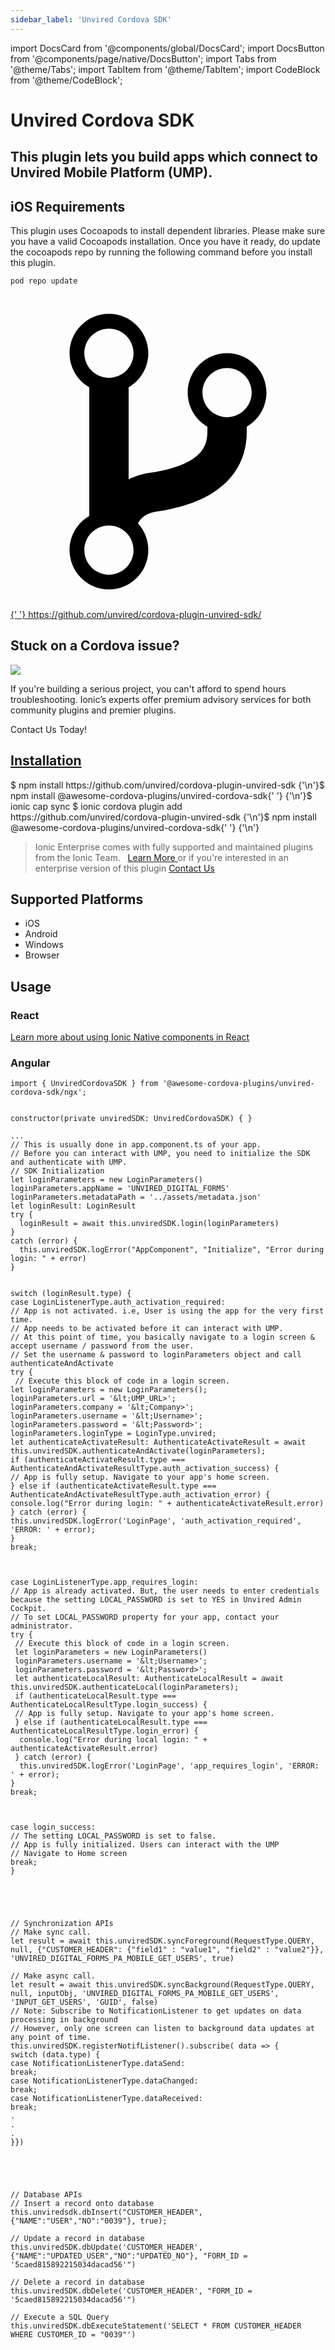 ```yaml
---
sidebar_label: 'Unvired Cordova SDK'
---
```


import DocsCard from '@components/global/DocsCard';
import DocsButton from '@components/page/native/DocsButton';
import Tabs from '@theme/Tabs';
import TabItem from '@theme/TabItem';
import CodeBlock from '@theme/CodeBlock';

# Unvired Cordova SDK

## This plugin lets you build apps which connect to Unvired Mobile Platform (UMP).

## iOS Requirements

This plugin uses Cocoapods to install dependent libraries. Please make sure you have a valid Cocoapods installation. Once you have it ready, do update the cocoapods repo by running the following command before you install this plugin.

```
pod repo update
```

<p> <a href="https://github.com/unvired/cordova-plugin-unvired-sdk/" target="_blank" rel="noopener" className="git-link">
    <svg viewBox="0 0 512 512">
      <path d="M416 160c0-35.3-28.7-64-64-64s-64 28.7-64 64c0 23.7 12.9 44.3 32 55.4v8.6c0 19.9-7.8 33.7-25.3 44.9-15.4 9.8-38.1 17.1-67.5 21.5-14 2.1-25.7 6-35.2 10.7V151.4c19.1-11.1 32-31.7 32-55.4 0-35.3-28.7-64-64-64S96 60.7 96 96c0 23.7 12.9 44.3 32 55.4v209.2c-19.1 11.1-32 31.7-32 55.4 0 35.3 28.7 64 64 64s64-28.7 64-64c0-16.6-6.3-31.7-16.7-43.1 1.9-4.9 9.7-16.3 29.4-19.3 38.8-5.8 68.9-15.9 92.3-30.8 36-22.8 55-57 55-98.8v-8.6c19.1-11.1 32-31.7 32-55.4zM160 56c22.1 0 40 17.9 40 40s-17.9 40-40 40-40-17.9-40-40 17.9-40 40-40zm0 400c-22.1 0-40-17.9-40-40s17.9-40 40-40 40 17.9 40 40-17.9 40-40 40zm192-256c-22.1 0-40-17.9-40-40s17.9-40 40-40 40 17.9 40 40-17.9 40-40 40z"></path>
    </svg>{' '}
    https://github.com/unvired/cordova-plugin-unvired-sdk/
  </a>
</p>

<h2>Stuck on a Cordova issue?</h2>
<DocsCard
  className="cordova-ee-card"
  header="Don't waste precious time on plugin issues."
  href="https://ionicframework.com/sales?product_of_interest=Ionic%20Native"
>
  <div>
    <img src="/docs/icons/native-cordova-bot.png" class="cordova-ee-img" />
    <p>
      If you're building a serious project, you can't afford to spend hours troubleshooting. Ionic’s experts offer
      premium advisory services for both community plugins and premier plugins.
    </p>
    <DocsButton className="native-ee-detail">Contact Us Today!</DocsButton>
  </div>
</DocsCard>

<h2 id="installation">
  <a href="#installation">Installation</a>
</h2>
<Tabs
  groupId="runtime"
  defaultValue="Capacitor"
  values={[
    { value: 'Capacitor', label: 'Capacitor' },
 { value: 'Cordova', label: 'Cordova' },
 { value: 'Enterprise', label: 'Enterprise' },
 ]}
>
  <TabItem value="Capacitor">
    <CodeBlock className="language-shell">
      $ npm install https://github.com/unvired/cordova-plugin-unvired-sdk {'\n'}$ npm install @awesome-cordova-plugins/unvired-cordova-sdk{' '}
      {'\n'}$ ionic cap sync
    </CodeBlock>
  </TabItem>
  <TabItem value="Cordova">
    <CodeBlock className="language-shell">
      $ ionic cordova plugin add https://github.com/unvired/cordova-plugin-unvired-sdk {'\n'}$ npm install @awesome-cordova-plugins/unvired-cordova-sdk{' '}
      {'\n'}
    </CodeBlock>
  </TabItem>
  <TabItem value="Enterprise">
    <blockquote>
      Ionic Enterprise comes with fully supported and maintained plugins from the Ionic Team. &nbsp;
      <a class="btn" href="https://ionic.io/docs/premier-plugins">
        Learn More
      </a> or if you're interested in an enterprise version of this plugin <a
        class="btn"
        href="https://ionicframework.com/sales?product_of_interest=Ionic%20Enterprise%20Engine"
      >
        Contact Us
      </a>
    </blockquote>
  </TabItem>
</Tabs>

## Supported Platforms

- iOS
- Android
- Windows
- Browser

## Usage

### React

[Learn more about using Ionic Native components in React](../native-community.md#react)

### Angular

```tsx
import { UnviredCordovaSDK } from '@awesome-cordova-plugins/unvired-cordova-sdk/ngx';


constructor(private unviredSDK: UnviredCordovaSDK) { }

...
// This is usually done in app.component.ts of your app.
// Before you can interact with UMP, you need to initialize the SDK and authenticate with UMP.
// SDK Initialization
let loginParameters = new LoginParameters()
loginParameters.appName = 'UNVIRED_DIGITAL_FORMS'
loginParameters.metadataPath = '../assets/metadata.json'
let loginResult: LoginResult
try {
  loginResult = await this.unviredSDK.login(loginParameters)
}
catch (error) {
  this.unviredSDK.logError("AppComponent", "Initialize", "Error during login: " + error)
}


switch (loginResult.type) {
case LoginListenerType.auth_activation_required:
// App is not activated. i.e, User is using the app for the very first time.
// App needs to be activated before it can interact with UMP.
// At this point of time, you basically navigate to a login screen & accept username / password from the user.
// Set the username & password to loginParameters object and call authenticateAndActivate
try {
 // Execute this block of code in a login screen.
let loginParameters = new LoginParameters();
loginParameters.url = '&lt;UMP_URL>';
loginParameters.company = '&lt;Company>';
loginParameters.username = '&lt;Username>';
loginParameters.password = '&lt;Password>';
loginParameters.loginType = LoginType.unvired;
let authenticateActivateResult: AuthenticateActivateResult = await this.unviredSDK.authenticateAndActivate(loginParameters);
if (authenticateActivateResult.type === AuthenticateAndActivateResultType.auth_activation_success) {
// App is fully setup. Navigate to your app's home screen.
} else if (authenticateActivateResult.type === AuthenticateAndActivateResultType.auth_activation_error) {
console.log("Error during login: " + authenticateActivateResult.error)
} catch (error) {
this.unviredSDK.logError('LoginPage', 'auth_activation_required', 'ERROR: ' + error);
}
break;



case LoginListenerType.app_requires_login:
// App is already activated. But, the user needs to enter credentials because the setting LOCAL_PASSWORD is set to YES in Unvired Admin Cockpit.
// To set LOCAL_PASSWORD property for your app, contact your administrator.
try {
 // Execute this block of code in a login screen.
 let loginParameters = new LoginParameters()
 loginParameters.username = '&lt;Username>';
 loginParameters.password = '&lt;Password>';
 let authenticateLocalResult: AuthenticateLocalResult = await this.unviredSDK.authenticateLocal(loginParameters);
 if (authenticateLocalResult.type === AuthenticateLocalResultType.login_success) {
 // App is fully setup. Navigate to your app's home screen.
 } else if (authenticateLocalResult.type === AuthenticateLocalResultType.login_error) {
  console.log("Error during local login: " + authenticateActivateResult.error)
 } catch (error) {
  this.unviredSDK.logError('LoginPage', 'app_requires_login', 'ERROR: ' + error);
}
break;



case login_success:
// The setting LOCAL_PASSWORD is set to false.
// App is fully initialized. Users can interact with the UMP
// Navigate to Home screen
break;
}





// Synchronization APIs
// Make sync call.
let result = await this.unviredSDK.syncForeground(RequestType.QUERY, null, {"CUSTOMER_HEADER": {"field1" : "value1", "field2" : "value2"}}, 'UNVIRED_DIGITAL_FORMS_PA_MOBILE_GET_USERS', true)

// Make async call.
let result = await this.unviredSDK.syncBackground(RequestType.QUERY, null, inputObj, 'UNVIRED_DIGITAL_FORMS_PA_MOBILE_GET_USERS', 'INPUT_GET_USERS', 'GUID', false)
// Note: Subscribe to NotificationListener to get updates on data processing in background
// However, only one screen can listen to background data updates at any point of time.
this.unviredSDK.registerNotifListener().subscribe( data => {
switch (data.type) {
case NotificationListenerType.dataSend:
break;
case NotificationListenerType.dataChanged:
break;
case NotificationListenerType.dataReceived:
break;
.
.
.
}})





// Database APIs
// Insert a record onto database
this.unviredsdk.dbInsert("CUSTOMER_HEADER", {"NAME":"USER","NO":"0039"}, true);

// Update a record in database
this.unviredSDK.dbUpdate('CUSTOMER_HEADER', {"NAME":"UPDATED_USER","NO":"UPDATED_NO"}, "FORM_ID = '5caed815892215034dacad56'")

// Delete a record in database
this.unviredSDK.dbDelete('CUSTOMER_HEADER', "FORM_ID = '5caed815892215034dacad56'")

// Execute a SQL Query
this.unviredSDK.dbExecuteStatement('SELECT * FROM CUSTOMER_HEADER WHERE CUSTOMER_ID = "0039"')

```
